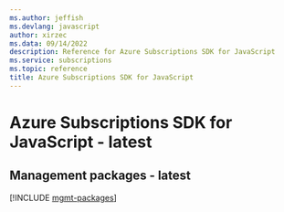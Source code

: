 ```yaml
---
ms.author: jeffish
ms.devlang: javascript
author: xirzec
ms.data: 09/14/2022
description: Reference for Azure Subscriptions SDK for JavaScript
ms.service: subscriptions
ms.topic: reference
title: Azure Subscriptions SDK for JavaScript
---
```

# Azure Subscriptions SDK for JavaScript - latest

## Management packages - latest
[!INCLUDE [mgmt-packages](subscriptions-mgmt-index.md)]